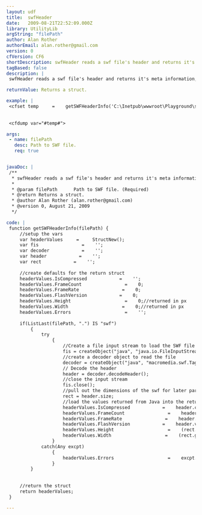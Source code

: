 ```yaml
---
layout: udf
title:  swfHeader
date:   2009-08-21T22:52:09.000Z
library: UtilityLib
argString: "filePath"
author: Alan Rother
authorEmail: alan.rother@gmail.com
version: 0
cfVersion: CF6
shortDescription: swfHeader reads a swf file's header and returns it's meta information, including height, width and Flash version.
tagBased: false
description: |
 swfHeader reads a swf file's header and returns it's meta information, including height, width and Flash version. Function based on code example by Rupesh Kumar (http://coldfused.blogspot.com)

returnValue: Returns a struct.

example: |
 <cfset temp     =    getSWFHeaderInfo('C:\Inetpub\wwwroot\Playground\swfHeader\swf\IMG_030612_11363237_2UX1Q.swf')>
 
 
 <cfdump var="#temp#">

args:
 - name: filePath
   desc: Path to SWF file.
   req: true


javaDoc: |
 /**
  * swfHeader reads a swf file's header and returns it's meta information, including height, width and Flash version.
  * 
  * @param filePath      Path to SWF file. (Required)
  * @return Returns a struct. 
  * @author Alan Rother (alan.rother@gmail.com) 
  * @version 0, August 21, 2009 
  */

code: |
 function getSWFHeaderInfo(filePath) {
     //setup the vars
     var headerValues     =     StructNew();
     var fis                =    '';
     var decoder            =    '';
     var header            =    '';
     var rect            =    '';
     
     //create defaults for the return struct
     headerValues.IsCompressed            =    '';
     headerValues.FrameCount                =    0;
     headerValues.FrameRate                =    0;
     headerValues.FlashVersion            =    0;
     headerValues.Height                    =    0;//returned in px
     headerValues.Width                    =    0;//returned in px
     headerValues.Errors                    =    '';
     
     if(ListLast(filePath, ".") IS "swf")
         {
             try
                 {
                     //Create a file input stream to load the SWF file into Java
                     fis = createObject("java", "java.io.FileInputStream").init(filePath);
                     //create a decoder object to read the file
                     decoder = createObject("java", "macromedia.swf.TagDecoder").init(fis);
                     // Decode the header
                     header = decoder.decodeHeader(); 
                     //close the input stream
                     fis.close();
                     //pull out the dimensions of the swf for later parsing
                     rect = header.size;    
                     //load the values returned from Java into the return struct
                     headerValues.IsCompressed            =    header.compressed;
                     headerValues.FrameCount                =    header.framecount;
                     headerValues.FrameRate                =    header.rate;
                     headerValues.FlashVersion            =    header.version;
                     headerValues.Height                    =    (rect.getHeight()/20);//divided by 20 to return the value in px (the orig value is in twips)
                     headerValues.Width                    =    (rect.getWidth()/20);//divided by 20 to return the value in px (the orig value is in twips)
                 }
             catch(Any excpt)
                 {
                     headerValues.Errors                    =    excpt.RootCause.Cause.Message;
                 }
         }
 
 
     //return the struct
     return headerValues;
 }

---
```


